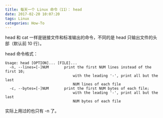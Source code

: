 ```yaml
---
title: 每天一个 Linux 命令（11）： head
date: 2017-02-20 10:07:20
tags: Linux
categories: How-To
---
```


head 和 cat 一样是链接文件和标准输出的命令，不同的是 head 只输出文件的头部（默认前 10 行）。

<!-- more -->

head 命令格式：

```
Usage: head [OPTION]... [FILE]...
  -n, --lines=[-]NUM       print the first NUM lines instead of the first 10;
                               with the leading '-', print all but the last
                               NUM lines of each file
  -c, --bytes=[-]NUM       print the first NUM bytes of each file;
                               with the leading '-', print all but the last
                               NUM bytes of each file

```

实际上用过的也只有 -n 了。
